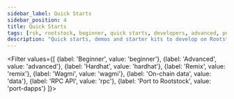 ```yaml
---
sidebar_label: Quick Starts
sidebar_position: 4
title: Quick Starts
tags: [rsk, rootstock, beginner, quick starts, developers, advanced, port to rootstock, tutorials]
description: "Quick starts, demos and starter kits to develop on Rootstock."
---
```


<Filter
values={[
{label: 'Beginner', value: 'beginner'},
{label: 'Advanced', value: 'advanced'},
{label: 'Hardhat', value: 'hardhat'},
{label: 'Remix', value: 'remix'},
{label: 'Wagmi', value: 'wagmi'},
{label: 'On-chain data', value: 'data'},
{label: 'RPC API', value: 'rpc'},
{label: 'Port to Rootstock', value: 'port-dapps'}
]}>
<FilterItem
    value="beginner, Advanced"
    title="Vyper Starter Kit"
    subtitle="quickstart"
    color="orange"
    linkHref="/developers/quickstart/rootstock-vyper/"
    linkTitle="Use the Kit"
    description="The Rootstock Vyper Starter Kit demonstrates how to deploy smart contracts written in Vyper to the Rootstock network."
  />
  <FilterItem
    value="dynamic, wagmi, advanced"
    title="Dynamic Starter Kit"
    subtitle="quickstart"
    color="orange"
    linkHref="/developers/quickstart/dynamic/"
    linkTitle="Use the Kit"
    description="The Dynamic Starter Kit uses the Wagmi library for faster integration of Web3 features into a Next.js application."
  />
  <FilterItem
    value="beginner, web3auth, advanced"
    title="Web3Auth Starter Kit"
    subtitle="web3auth"
    color="orange"
    linkHref="/developers/quickstart/web3auth/"
    linkTitle="Get Started"
    description="A step-to-step guide for developers to build and deploy passwordless dApps on Rootstock using Web3Auth and Wagmi."
  />
<FilterItem
    value="wagmi, beginner"
    title="Wagmi Starter Kit"
    subtitle="quickstart"
    color="orange"
    linkHref="/developers/quickstart/wagmi/"
    linkTitle="Use the Kit"
    description="This starter kit provides a foundation for building decentralized applications (dApps) on the Rootstock blockchain using React, Wagmi and Shadcn libraries."
  />
<FilterItem
    value="hardhat, beginner"
    title="Hardhat Starter Kit"
    subtitle="quickstart"
    color="orange"
    linkHref="/developers/quickstart/hardhat/"
    linkTitle="Use the Kit"
    description="Smart Contract examples, Tests, Deployments and Tasks for Common ERC Standards (ERC20, ERC721, ERC1155)."
  />
<FilterItem
    value="hardhat, beginner"
    title="Hardhat Ignition Starter Kit"
    subtitle="quickstart"
    color="orange"
    linkHref="/developers/quickstart/hardhat-ignition/"
    linkTitle="Use the Kit"
    description="This guide is designed to help you deploy smart contracts on the Rootstock blockchain, with a focus on using Hardhat Ignition."
  />
<FilterItem
    value="foundry, sc, beginner"
    title="Foundry Starter Kit"
    subtitle="quickstart"
    color="orange"
    linkHref="/developers/quickstart/foundry/"
    linkTitle="Use the Kit"
    description="Smart Contract examples, Tests, Deployments and Tasks for Common ERC Standards (ERC20, ERC721, ERC1155)."
  />
<FilterItem
    value="wagmi, sc, advanced"
    value="wagmi, advanced"
    title="Account Abstraction Kit"
    subtitle="quickstart"
    color="orange"
    linkHref="/developers/quickstart/rootstock-etherspot/"
    linkTitle="Use the Kit"
    description="Account Abstraction Starter Kit using Etherspot."
  />
<FilterItem
    value="advanced"
    title="dApp Automation with Cucumber"
    subtitle="quickstart"
    color="orange"
    linkHref="/resources/tutorials/dapp-automation-cucumber/"
    linkTitle="Automate dApps"
    description="Learn how to automate dApps using Cucumber Agile Automation Framework."
  />
<FilterItem
    value="advanced"
    title="RIF Relay Starter Kit"
    subtitle="quickstart"
    color="orange"
    linkHref="/developers/integrate/rif-relay/sample-dapp/"
    linkTitle="Use Kit"
    description="Starter kit to develop on RIF Relay."
  />
<FilterItem
    value="data, advanced"
    title="Get Started with The Graph"
    subtitle="quickstart"
    color="orange"
    linkHref="/dev-tools/data/thegraph/"
    linkTitle="Get Started"
    description="Easily query on-chain data through a decentralized network of indexers"
  />
<FilterItem
    value="beginner"
    title="Get Started with Web3.py"
    subtitle="Web3.py"
    color="orange"
    linkHref="/developers/quickstart/web3-python/"
    linkTitle="Get Started"
    description="Get started with deploying and interacting with smart contracts on Rootstock using Web3.py."
  />
  <FilterItem
    value="beginner, advanced, port-dapps"
    title="Port an Ethereum dApp to Rootstock"
    subtitle="Port dApps"
    color="orange"
    linkHref="/resources/port-to-rootstock/ethereum-dapp"
    linkTitle="Get Started"
    description="Learn how to port an Ethereum dApp to Rootstock."
  />
  <FilterItem
    value="beginner, remix"
    title="Deploy, Interact and Verify Smart Contracts using Remix and Rootstock Explorer"
    subtitle="Remix"
    color="orange"
    linkHref="/developers/quickstart/remix/"
    linkTitle="Use Remix"
    description="In this guide, we will use the Remix IDE to write, compile, deploy, interact and verify a smart contract on the Rootstock Explorer."
  />
  <FilterItem
    value="beginner, advanced"
    title="Getting Started with Apeworx"
    subtitle="Ape"
    color="orange"
    linkHref="/developers/quickstart/ape/"
    linkTitle="Use Ape"
    description="Learn how to compile, deploy, and intereact with smart contracts with Ape on Rootstock"
  />
  <FilterItem
    value="beginner, rpc"
    title="Get Started with Rootstock RPC API"
    subtitle="RPC API"
    color="orange"
    linkHref="/developers/rpc-api/rootstock/setup/"
    linkTitle="Use the RPC API"
    description="The Rootstock RPC Service provides a seamless and intuitive web interface for developers to interact with Rootstock nodes via JSON-RPC methods."
  />
    <FilterItem
    value="beginner, rpc"
    title="Get Started with Alchemy"
    subtitle="RPC API"
    color="orange"
    linkHref="/developers/rpc-api/alchemy/"
    linkTitle="Use the RPC API"
    description="A step-to-step guide for developers to interact with Rootstock network with the Alchemy RPC Provider Service."
  />
</Filter>
